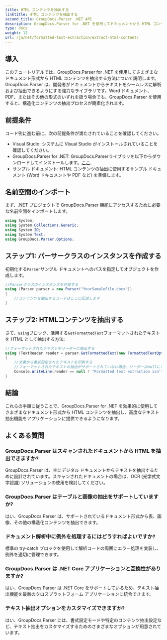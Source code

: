 ```yaml
---
title: HTML コンテンツを抽出する
linktitle: HTML コンテンツを抽出する
second_title: GroupDocs.Parser .NET API
description: GroupDocs.Parser for .NET を使用してドキュメントから HTML コンテンツを抽出する方法を学習します。コード例とステップバイステップのガイダンスを含むわかりやすいチュートリアルです。
type: docs
weight: 12
url: /ja/net/formatted-text-extraction/extract-html-content/
---
```

## 導入
このチュートリアルでは、GroupDocs.Parser for .NET を使用してさまざまなドキュメント形式から HTML コンテンツを抽出する方法について説明します。GroupDocs.Parser は、開発者がドキュメントからテキストをシームレスに解析および抽出できるようにする強力なライブラリです。Word ドキュメント、PDF、またはその他の形式のいずれを扱う場合でも、GroupDocs.Parser を使用すると、構造化コンテンツの抽出プロセスが簡素化されます。
## 前提条件
コード例に進む前に、次の前提条件が満たされていることを確認してください。
- Visual Studio: システムに Visual Studio がインストールされていることを確認してください。
-  GroupDocs.Parser for .NET: GroupDocs.Parserライブラリを以下からダウンロードしてインストールします。[ここ](https://releases.groupdocs.com/parser/net/).
- サンプル ドキュメント: HTML コンテンツの抽出に使用するサンプル ドキュメント (Word ドキュメントや PDF など) を準備します。

## 名前空間のインポート
まず、.NET プロジェクトで GroupDocs.Parser 機能にアクセスするために必要な名前空間をインポートします。
```csharp
using System;
using System.Collections.Generic;
using System.IO;
using System.Text;
using GroupDocs.Parser.Options;
```
## ステップ1: パーサークラスのインスタンスを作成する
初期化する`Parser`サンプル ドキュメントへのパスを指定してオブジェクトを作成します。
```csharp
//Parserクラスのインスタンスを作成する
using (Parser parser = new Parser("YourSampleFile.docx"))
{
    //コンテンツを抽出するコードはここに記述します
}
```
## ステップ2: HTMLコンテンツを抽出する
さて、`using`ブロック、活用する`GetFormattedText`フォーマットされたテキストを HTML として抽出する方法:
```csharp
//フォーマットされたテキストをリーダーに抽出する
using (TextReader reader = parser.GetFormattedText(new FormattedTextOptions(FormattedTextMode.Html)))
{
    //文書から書式設定されたテキストを印刷する
    //フォーマットされたテキストの抽出がサポートされていない場合、リーダーはnullになります
    Console.WriteLine(reader == null ? "Formatted text extraction isn't supported" : reader.ReadToEnd());
}
```

## 結論
これらの手順に従うことで、GroupDocs.Parser for .NET を効果的に使用してさまざまなドキュメント形式から HTML コンテンツを抽出し、高度なテキスト抽出機能をアプリケーションに提供できるようになります。

## よくある質問
### GroupDocs.Parser はスキャンされたドキュメントから HTML を抽出できますか?
GroupDocs.Parser は、主にデジタル ドキュメントからテキストを抽出するために設計されています。スキャンされたドキュメントの場合は、OCR (光学式文字認識) ソリューションの使用を検討してください。
### GroupDocs.Parser はテーブルと画像の抽出をサポートしていますか?
はい、GroupDocs.Parser は、サポートされているドキュメント形式から表、画像、その他の構造化コンテンツを抽出できます。
### ドキュメント解析中に例外を処理するにはどうすればよいですか?
標準の try-catch ブロックを使用して解析コードの周囲にエラー処理を実装し、例外を適切に管理できます。
### GroupDocs.Parser は .NET Core アプリケーションと互換性がありますか?
はい、GroupDocs.Parser は .NET Core をサポートしているため、テキスト抽出機能を最新のクロスプラットフォーム アプリケーションに統合できます。
### テキスト抽出オプションをカスタマイズできますか?
はい、GroupDocs.Parser には、書式設定モードや特定のコンテンツ抽出設定など、テキスト抽出をカスタマイズするためのさまざまなオプションが用意されています。